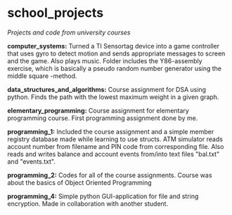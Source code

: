 # school_projects
*Projects and code from university courses*

**computer_systems:** Turned a TI Sensortag device into a game controller that uses gyro to detect motion and sends appropriate messages to screen and the game. Also plays music.
                  Folder includes the Y86-assembly exercise, which is basically a pseudo random number generator using the middle square -method.
                  
**data_structures_and_algorithms:** Course assignment for DSA using python. Finds the path with the lowest maximum weight in a given graph.

**elementary_programming:** Course assignment for elementary programming course. First programming assignment done by me.

**programming_1:** Included the course assignment and a simple member registry database made while learning to use structs.
                  ATM simulator reads account number from filename and PIN code from corresponding file.
                  Also reads and writes balance and account events from/into text files "bal.txt" and "events.txt".

**programming_2:** Codes for all of the course assignments. Course was about the basics of Object Oriented Programming

**programming_4:** Simple python GUI-application for file and string encryption. Made in collaboration with another student.
